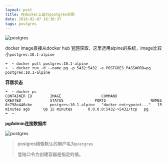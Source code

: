 ```yaml
---
layout: post
title: 在docker上运行postgres实例
date: 2018-02-07 16:36:37
tags: postgres
---
```




![postgres](https://blog.xlinyu.com/assets/images/2018-02-07/2015011809283211487.jpg)

docker image直接从docker hub [官网](https://hub.docker.com/_/postgres/)获取，这里选用alpine的系统，image比较小``postgres:10.1-alpine``

```shell
➜  ~ docker pull postgres:10.1-alpine
➜  ~ docker run -d --name pg -p 5432:5432 -e POSTGRES_PASSWORD=pg  postgres:10.1-alpine
```

<!-- more -->

**容器状态**

```
➜  ~ docker ps
CONTAINER ID        IMAGE                  COMMAND                  CREATED             STATUS              PORTS                    NAMES
0c798e446cbe        postgres:10.1-alpine   "docker-entrypoint..."   15 minutes ago      Up 15 minutes       0.0.0.0:5432->5432/tcp   pg
➜  ~ 
```

**pgAdmin连接数据库**

![postgres](https://blog.xlinyu.com/assets/images/2018-02-07/20180207165109.png)

> postgres镜像默认的用户名为`postgres`
>
> 登陆口令为创建容器是指定的值。




